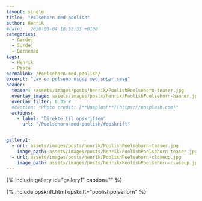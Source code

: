 ```yaml
---
layout: single
title:  "Pølsehorn med poolish"
author: Henrik
#date:   2020-03-04 16:52:33 +0100
categories:  
  - Gærdej 
  - Surdej
  - Børnemad 
tags: 
  - Henrik
  - Pasta
permalink: /Poelsehorn-med-poolish/
excerpt: "Lav en pølsehornsdej med super smag"
header:
  teaser: /assets/images/posts/henrik/PoolishPoelsehorn-teaser.jpg
  overlay_image: assets/images/posts/henrik/PoolishPoelsehorn-banner.jpg
  overlay_filter: 0.35 # 
  #caption: "Photo credit: [**Unsplash**](https://unsplash.com)"
  actions:
    - label: "Direkte til opskriften"
      url: "/Poelsehorn-med-poolish/#opskrift"


gallery1:
  - url: assets/images/posts/henrik/PoolishPoelsehorn-teaser.jpg
    image_path: assets/images/posts/henrik/PoolishPoelsehorn-teaser.jpg
  - url: assets/images/posts/henrik/PoolishPoelsehorn-closeup.jpg
    image_path: assets/images/posts/henrik/PoolishPoelsehorn-closeup.jpg
---
```




{% include gallery id="gallery1"  caption="" %}

{% include opskrift.html opskrift="poolishpolsehorn" %}
